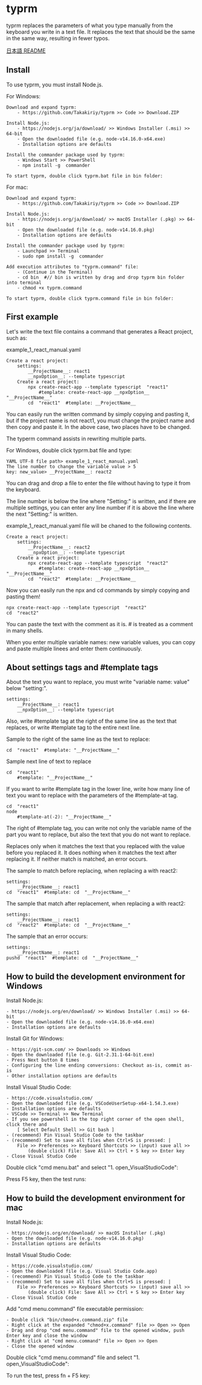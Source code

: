 # typrm

typrm replaces the parameters of what you type manually from the keyboard you write in a text file.
It replaces the text that should be the same in the same way, resulting in fewer typos.

[日本語 README](./README-jp.md)


## Install

To use typrm, you must install Node.js.

For Windows:

    Download and expand typrm:
        - https://github.com/Takakiriy/typrm >> Code >> Download.ZIP

    Install Node.js:
        - https://nodejs.org/ja/download/ >> Windows Installer (.msi) >> 64-bit
        - Open the downloaded file (e.g. node-v14.16.0-x64.exe)
        - Installation options are defaults

    Install the commander package used by typrm:
        - Windows Start >> PowerShell
        - npm install -g  commander

    To start typrm, double click typrm.bat file in bin folder:

For mac:

    Download and expand typrm:
        - https://github.com/Takakiriy/typrm >> Code >> Download.ZIP

    Install Node.js:
        - https://nodejs.org/ja/download/ >> macOS Installer (.pkg) >> 64-bit
        - Open the downloaded file (e.g. node-v14.16.0.pkg)
        - Installation options are defaults

    Install the commander package used by typrm:
        - Launchpad >> Terminal
        - sudo npm install -g  commander

    Add execution attributes to "typrm.command" file:
        - (Continue in the Terminal)
        - cd bin  #// bin is written by drag and drop typrm bin folder into terminal
        - chmod +x typrm.command

    To start typrm, double click typrm.command file in bin folder:


## First example

Let's write the text file contains a command that generates a React project, such as:

example_1_react_manual.yaml

    Create a react project:
        settings:
            __ProjectName__: react1
            __npxOption__: --template typescript
        Create a react project:
            npx create-react-app --template typescript  "react1"
                #template: create-react-app __npxOption__  "__ProjectName__"
            cd  "react1"  #template: __ProjectName__

You can easily run the written command by simply copying and pasting it,
but if the project name is not react1,
you must change the project name and then copy and paste it.
In the above case, two places have to be changed.

The typerm command assists in rewriting multiple parts.

For Windows, double click typrm.bat file and type:

    YAML UTF-8 file path> example_1_react_manual.yaml
    The line number to change the variable value > 5
    key: new_value> __ProjectName__: react2

You can drag and drop a file to enter the file without having to type it from the keyboard.

The line number is below the line where "Setting:" is written,
and if there are multiple settings, you can enter any line number
if it is above the line where the next "Setting:" is written.

example_1_react_manual.yaml file will be chaned to the following contents.

    Create a react project:
        settings:
            __ProjectName__: react2
            __npxOption__: --template typescript
        Create a react project:
            npx create-react-app --template typescript  "react2"
                #template: create-react-app __npxOption__  "__ProjectName__"
            cd  "react2"  #template: __ProjectName__

Now you can easily run the npx and cd commands by simply copying and pasting them!

    npx create-react-app --template typescript  "react2"
    cd  "react2"

You can paste the text with the comment as it is. # is
treated as a comment in many shells.

When you enter multiple variable names: new variable values,
you can copy and paste multiple linees and enter them continuously.


## About settings tags and #template tags

About the text you want to replace, you must write "variable name: value" below "setting:".

    settings:
        __ProjectName__: react1
        __npxOption__: --template typescript

Also, write #template tag at the right of the same line as the text that replaces,
or write #template tag to the entire next line.

Sample to the right of the same line as the text to replace:

    cd  "react1"  #template: "__ProjectName__"

Sample next line of text to replace

    cd  "react1"
        #template: "__ProjectName__"

If you want to write #template tag in the lower line,
write how many line of text you want to replace with the parameters of the #template-at tag.

    cd  "react1"
    node
        #template-at(-2): "__ProjectName__"

The right of #template tag, you can write not only the variable name of the part you want to replace,
but also the text that you do not want to replace.

Replaces only when it matches the text that you replaced with the value before you replaced it.
It does nothing when it matches the text after replacing it.
If neither match is matched, an error occurs.

The sample to match before replacing, when replacing a with react2:

    settings:
        __ProjectName__: react1
    cd  "react1"  #template: cd  "__ProjectName__"

The sample that match after replacement, when replacing a with react2:

    settings:
        __ProjectName__: react1
    cd  "react2"  #template: cd  "__ProjectName__"

The sample that an error occurs:

    settings:
        __ProjectName__: react1
    pushd  "react1"  #template: cd  "__ProjectName__"


## How to build the development environment for Windows

Install Node.js:

    - https://nodejs.org/en/download/ >> Windows Installer (.msi) >> 64-bit
    - Open the downloaded file (e.g. node-v14.16.0-x64.exe)
    - Installation options are defaults

Install Git for Windows:

    - https://git-scm.com/ >> Downloads >> Windows
    - Open the downloaded file (e.g. Git-2.31.1-64-bit.exe)
    - Press Next button 8 times
    - Configuring the line ending conversions: Checkout as-is, commit as-is
    - Other installation options are defaults

Install Visual Studio Code:

    - https://code.visualstudio.com/
    - Open the downloaded file (e.g. VSCodeUserSetup-x64-1.54.3.exe)
    - Installation options are defaults
    - VSCode >> Terminal >> New Terminal
    - If you see powershell in the top right corner of the open shell, click there and 
        [ Select Default Shell >> Git bash ]
    - (recommend) Pin Visual Studio Code to the taskbar
    - (recommend) Set to save all files when Ctrl+S is pressed: |
        File >> Preferences >> Keyboard Shortcuts >> (input) save all >>
            (double click) File: Save All >> Ctrl + S key >> Enter key
    - Close Visual Studio Code

Double click "cmd menu.bat" and select "1. open_VisualStudioCode":

Press F5 key, then the test runs:


## How to build the development environment for mac

Install Node.js:

    - https://nodejs.org/en/download/ >> macOS Installer (.pkg)
    - Open the downloaded file (e.g. node-v14.16.0.pkg)
    - Installation options are defaults

Install Visual Studio Code:

    - https://code.visualstudio.com/
    - Open the downloaded file (e.g. Visual Studio Code.app)
    - (recommend) Pin Visual Studio Code to the taskbar
    - (recommend) Set to save all files when Ctrl+S is pressed: |
        File >> Preferences >> Keyboard Shortcuts >> (input) save all >>
            (double click) File: Save All >> Ctrl + S key >> Enter key
    - Close Visual Studio Code

Add "cmd menu.command" file executable permission:

    - Double click "bin/chmod+x.command.zip" file
    - Right click at the expanded "chmod+x.command" file >> Open >> Open
    - Drag and drop "cmd menu.command" file to the opened window, push Enter key and close the window
    - Right click at "cmd menu.command" file >> Open >> Open
    - Close the opened window

Double click "cmd menu.command" file and select "1. open_VisualStudioCode":

To run the test, press fn + F5 key:
